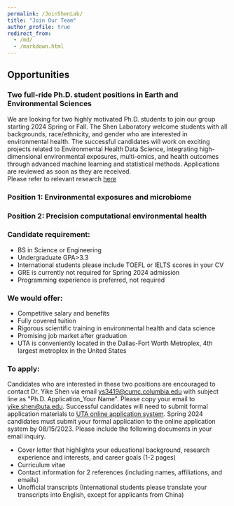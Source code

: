 ```yaml
---
permalink: /JoinShenLab/
title: "Join Our Team"
author_profile: true
redirect_from: 
  - /md/
  - /markdown.html
---
```


## Opportunities
### Two full-ride Ph.D. student positions in Earth and Environmental Sciences

We are looking for two highly motivated Ph.D. students to join our group starting 2024 Spring or Fall. The Shen Laboratory welcome students with all backgrounds, race/ethnicity, and gender who are interested in environmental health. The successful candidates will work on exciting projects related to Environmental Health Data Science, integrating high-dimensional environmental exposures, multi-omics, and health outcomes through advanced machine learning and statistical methods. Applications are reviewed as soon as they are received. \
Please refer to relevant research [here](https://yikeshen.github.io//research/)

### Position 1: Environmental exposures and microbiome
### Position 2: Precision computational environmental health


### Candidate requirement: 
* BS in Science or Engineering
* Undergraduate GPA>3.3
* International students please include TOEFL or IELTS scores in your CV
* GRE is currently not required for Spring 2024 admission
* Programming experience is preferred, not required

### We would offer:
* Competitive salary and benefits
* Fully covered tuition
* Rigorous scientific training in environmental health and data science
* Promising job market after graduation
* UTA is conveniently located in the Dallas-Fort Worth Metroplex, 4th largest metroplex in the United States

### To apply: 
Candidates who are interested in these two positions are encouraged to contact Dr. Yike Shen via email [ys3419@cumc.columbia.edu]() with subject line as "Ph.D. Application_Your Name". Please copy your email to [yike.shen@uta.edu](). Successful candidates will need to submit formal application materials to [UTA online application system](https://www.uta.edu/admissions/apply/graduate). Spring 2024 candidates must submit your formal application to the online application system by 08/15/2023. Please include the following documents in your email inquiry. 
* Cover letter that highlights your educational background, research experience and interests, and career goals (1-2 pages)
* Curriculum vitae
* Contact information for 2 references (including names, affiliations, and emails)
* Unofficial transcripts (International students please translate your transcripts into English, except for applicants from China)

